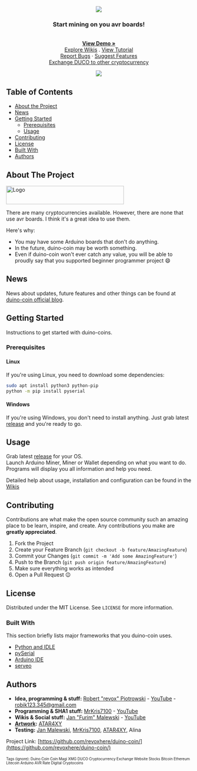 <!--
*** Official duino coin readme
*** copyright by revox, 2019
*** Thanks to: othneildrew for providing nice template!
-->

<!-- LOGO -->
<br />
<p align="center">
  <a href="https://github.com/revoxhere/duino-coin">
    <img src="https://i.imgur.com/ZRRGDjs.png">
  </a>

  <h3 align="center">Start mining on you avr boards!</h3>

  <p align="center"> 
    <br />
    <a href="https://www.youtube.com/watch?v=9yHtVmlm4oI"><strong>View Demo »</strong></a>
    <br />
    <a href="https://github.com/revoxhere/duino-coin/wiki">Explore Wikis</a>
    .
    <a href="https://www.youtube.com/watch?v=E9ZP68wvxwo">View Tutorial</a> <br>
    <a href="https://github.com/revoxhere/duino-coin/issues">Report Bugs</a>
    ·
    <a href="https://github.com/revoxhere/duino-coin/issues">Suggest Features</a> <br>
    <a href="https://revoxhere.github.io/duco-exchange/">Exchange DUCO to other cryptocurrency</a>
  </p>
</p>
<p align="center">
  <a href="https://github.com/revoxhere/duino-coin">
    <img src="https://i.imgur.com/tox8f68.png">
  </a>
</p>

<!-- TABLE OF CONTENTS -->
## Table of Contents

* [About the Project](#about-the-project)
* [News](#news)
* [Getting Started](#getting-started)
  * [Prerequisites](#prerequisites)
  * [Usage](#usage)
* [Contributing](#contributing)
* [License](#license)
* [Built With](#built-with)
* [Authors](#authors)


<!-- ABOUT THE PROJECT -->
## About The Project

 <a href="https://github.com/revoxhere/duino-coin">
  <img src="https://i.imgur.com/XxdhsUm.png" alt="Logo" width="320" height="50">
 </a>

There are many cryptocurrencies available. However, there are none that use avr boards. I think it's a great idea to use them.

Here's why:
* You may have some Arduino boards that don't do anything.
* In the future, duino-coin may be worth something.
* Even if duino-coin won't ever catch any value, you will be able to proudly say that you supported beginner programmer project :smile:

## News

News about updates, future features and other things can be found at [duino-coin official blog](https://revoxhere.github.io/duino-coin/).

<!-- GETTING STARTED -->
## Getting Started

Instructions to get started with duino-coins.

### Prerequisites

#### Linux
If you're using Linux, you need to download some dependencies:
```bash
sudo apt install python3 python-pip
python -m pip install pyserial
```
#### Windows
If you're using Windows, you don't need to install anything. Just grab latest [release](https://github.com/revoxhere/duino-coin/releases) and you're ready to go.

## Usage

Grab latest [release](https://github.com/revoxhere/duino-coin/releases) for your OS. <br>
Launch Arduino Miner, Miner or Wallet depending on what you want to do. <br>
Programs will display you all information and help you need. <br>

Detailed help about usage, installation and configuration can be found in the [Wikis](https://github.com/revoxhere/duino-coin/wiki)

<!-- CONTRIBUTING -->
## Contributing

Contributions are what make the open source community such an amazing place to be learn, inspire, and create. 
Any contributions you make are **greatly appreciated**.

1. Fork the Project
2. Create your Feature Branch (`git checkout -b feature/AmazingFeature`)
3. Commit your Changes (`git commit -m 'Add some AmazingFeature'`)
4. Push to the Branch (`git push origin feature/AmazingFeature`)
5. Make sure everything works as intended
6. Open a Pull Request :wink:

<!-- LICENSE -->
## License

Distributed under the MIT License. See `LICENSE` for more information.

### Built With
This section briefly lists major frameworks that you duino-coin uses.
* [Python and IDLE](https://www.python.org)
* [pySerial](https://pythonhosted.org/pyserial/)
* [Arduino IDE](https://www.arduino.cc)
* [serveo](https://serveo.net)

<!-- AUTHORS -->
## Authors

* **Idea, programming & stuff:** [Robert "revox" Piotrowski](https://github.com/revoxhere/) - [YouTube](https://youtube.com/c/reVox96) - robik123.345@gmail.com
* **Programming & SHA1 stuff:** [MrKris7100](https://github.com/MrKris7100) - [YouTube](https://www.youtube.com/user/MrKris7100) 
* **Wikis & Social stuff:** [Jan "Furim" Malewski](https://github.com/Furim) - [YouTube](https://www.youtube.com/channel/UCKxFuOCalYxlQoS7R6zilRQ)
* **[Artwork](https://i.imgur.com/ZRRGDjs.png):** [ATAR4XY](https://www.youtube.com/channel/UC-gf5ejhDuAc_LMxvugPXbg)
* **Testing:** [Jan Malewski](https://www.youtube.com/channel/UCKxFuOCalYxlQoS7R6zilRQ), [MrKris7100](https://www.youtube.com/user/MrKris7100), [ATAR4XY](https://www.youtube.com/channel/UC-gf5ejhDuAc_LMxvugPXbg), Alina

Project Link: [https://github.com/revoxhere/duino-coin/](https://github.com/revoxhere/duino-coin/) <br> <br>
<sup><sub>Tags (ignore): Duino Coin Coin Magi XMG DUCO Cryptocurrency Exchange Website Stocks Bitcoin Ethereum Litecoin Arduino AVR Rate Digital Cryptocoins
